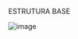 ESTRUTURA BASE

![image](https://github.com/user-attachments/assets/f66581e3-f120-453f-ae91-3d8e36a32b46)




